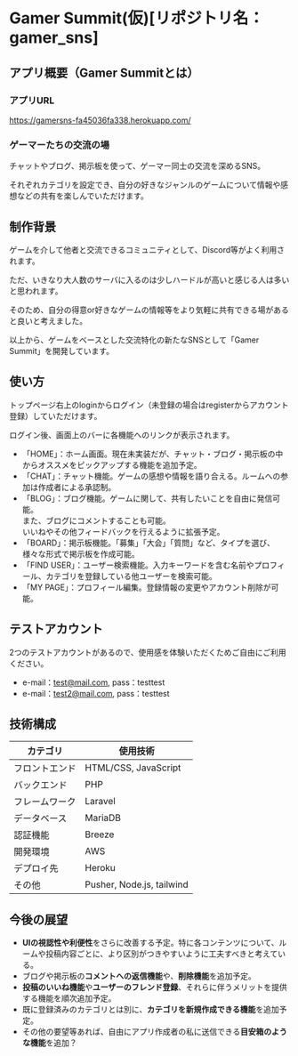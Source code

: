 # Gamer Summit(仮)[リポジトリ名：gamer_sns]

## アプリ概要（Gamer Summitとは）

### アプリURL
https://gamersns-fa45036fa338.herokuapp.com/

### ゲーマーたちの交流の場
チャットやブログ、掲示板を使って、ゲーマー同士の交流を深めるSNS。

それぞれカテゴリを設定でき、自分の好きなジャンルのゲームについて情報や感想などの共有を楽しんでいただけます。

## 制作背景
ゲームを介して他者と交流できるコミュニティとして、Discord等がよく利用されます。

ただ、いきなり大人数のサーバに入るのは少しハードルが高いと感じる人は多いと思われます。

そのため、自分の得意or好きなゲームの情報等をより気軽に共有できる場があると良いと考えました。

以上から、ゲームをベースとした交流特化の新たなSNSとして「Gamer Summit」を開発しています。

## 使い方
トップページ右上のloginからログイン（未登録の場合はregisterからアカウント登録）していただけます。

ログイン後、画面上のバーに各機能へのリンクが表示されます。

- 「HOME」：ホーム画面。現在未実装だが、チャット・ブログ・掲示板の中からオススメをピックアップする機能を追加予定。
- 「CHAT」：チャット機能。ゲームの感想や情報を語り合える。ルームへの参加は作成者による承認制。
- 「BLOG」：ブログ機能。ゲームに関して、共有したいことを自由に発信可能。</br>
また、ブログにコメントすることも可能。</br>
いいねやその他フィードバックを行えるように拡張予定。
- 「BOARD」：掲示板機能。「募集」「大会」「質問」など、タイプを選び、様々な形式で掲示板を作成可能。
- 「FIND USER」：ユーザー検索機能。入力キーワードを含む名前やプロフィール、カテゴリを登録している他ユーザーを検索可能。
- 「MY PAGE」：プロフィール編集。登録情報の変更やアカウント削除が可能。

## テストアカウント
2つのテストアカウントがあるので、使用感を体験いただくためご自由にご利用ください。
- e-mail：test@mail.com, pass：testtest
- e-mail：test2@mail.com, pass：testtest

## 技術構成
| カテゴリ  | 使用技術 |
| ------------- | ------------- |
| フロントエンド  | HTML/CSS, JavaScript  |
| バックエンド    | PHP  |
| フレームワーク  | Laravel  |
| データベース  | MariaDB  |
| 認証機能  | Breeze  |
| 開発環境  | AWS  |
| デプロイ先  | Heroku  |
| その他  | Pusher, Node.js, tailwind  |

## 今後の展望
- **UIの視認性や利便性**をさらに改善する予定。特に各コンテンツについて、ルームや投稿内容ごとに、より区別がつきやすいように工夫すべきと考えている。
- ブログや掲示板の**コメントへの返信機能**や、**削除機能**を追加予定。
- **投稿のいいね機能**や**ユーザーのフレンド登録**、それらに伴うメリットを提供する機能を順次追加予定。
- 既に登録済みのカテゴリとは別に、**カテゴリを新規作成できる機能**を追加予定。
- その他の要望等あれば、自由にアプリ作成者の私に送信できる**目安箱のような機能**を追加？

